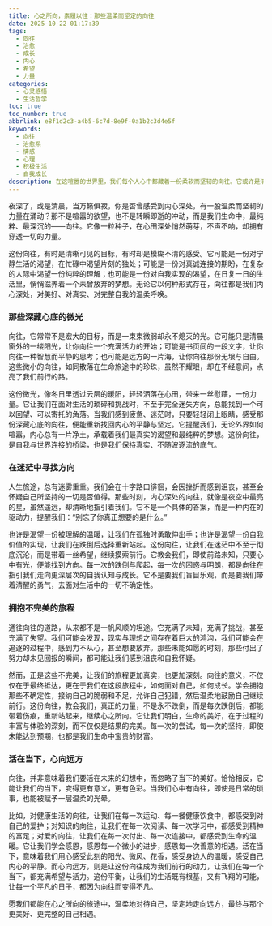 ```yaml
---
title: 心之所向，素履以往：那些温柔而坚定的向往
date: 2025-10-22 01:17:39
tags:
  - 向往
  - 治愈
  - 成长
  - 内心
  - 希望
  - 力量
categories:
  - 心灵感悟
  - 生活哲学
toc: true
toc_number: true
abbrlink: e8f1d2c3-a4b5-6c7d-8e9f-0a1b2c3d4e5f
keywords:
  - 向往
  - 治愈系
  - 情感
  - 心理
  - 积极生活
  - 自我成长
description: 在这喧嚣的世界里，我们每个人心中都藏着一份柔软而坚韧的向往。它或许是清晨的一缕阳光，或许是远方的一片风景，又或许是内心深处对某种状态的渴望。这份向往，如同指引我们前行的微光，在迷茫时给予方向，在疲惫时给予慰藉。它不是遥不可及的幻想，而是根植于我们生命深处的，对美好、对真实、对完整自我的温柔呼唤。今天，让我们一起走进这份向往，感受它带来的温暖与力量，让心之所向，成为我们素履以往的勇气。
---
```


夜深了，或是清晨，当万籁俱寂，你是否曾感受到内心深处，有一股温柔而坚韧的力量在涌动？那不是喧嚣的欲望，也不是转瞬即逝的冲动，而是我们生命中，最纯粹、最深沉的——向往。它像一粒种子，在心田深处悄然萌芽，不声不响，却拥有穿透一切的力量。

这份向往，有时是清晰可见的目标，有时却是模糊不清的感受。它可能是一份对宁静生活的渴望，在忙碌中渴望片刻的独处；可能是一份对真诚连接的期盼，在复杂的人际中渴望一份纯粹的理解；也可能是一份对自我实现的渴望，在日复一日的生活里，悄悄滋养着一个未曾放弃的梦想。无论它以何种形式存在，向往都是我们内心深处，对美好、对真实、对完整自我的温柔呼唤。

### 那些深藏心底的微光

向往，它常常不是宏大的目标，而是一束束微弱却永不熄灭的光。它可能只是清晨窗外的一缕阳光，让你向往一个充满活力的开始；可能是书页间的一段文字，让你向往一种智慧而平静的思考；也可能是远方的一片海，让你向往那份无垠与自由。这些微小的向往，如同散落在生命旅途中的珍珠，虽然不耀眼，却在不经意间，点亮了我们前行的路。

这份微光，像冬日里透过云层的暖阳，轻轻洒落在心田，带来一丝慰藉，一份力量。它让我们在面对生活的琐碎和挑战时，不至于完全迷失方向，总能找到一个可以回望、可以寄托的角落。当我们感到疲惫、迷茫时，只要轻轻闭上眼睛，感受那份深藏心底的向往，便能重新找回内心的平静与坚定。它提醒我们，无论外界如何喧嚣，内心总有一片净土，承载着我们最真实的渴望和最纯粹的梦想。这份向往，是自我与世界连接的桥梁，也是我们保持真实、不随波逐流的底气。

### 在迷茫中寻找方向

人生旅途，总有迷雾重重。我们会在十字路口徘徊，会因挫折而感到沮丧，甚至会怀疑自己所坚持的一切是否值得。那些时刻，内心深处的向往，就像是夜空中最亮的星，虽然遥远，却清晰地指引着我们。它不是一个具体的答案，而是一种内在的驱动力，提醒我们：“别忘了你真正想要的是什么。”

也许是渴望一份被理解的温暖，让我们在孤独时勇敢伸出手；也许是渴望一份自我价值的实现，让我们在跌倒后选择重新站起。这份向往，让我们在迷茫中不至于彻底沉沦，而是带着一丝希望，继续摸索前行。它教会我们，即使前路未知，只要心中有光，便能找到方向。每一次的跌倒与爬起，每一次的困惑与明朗，都是向往在指引我们走向更深层次的自我认知与成长。它不是要我们盲目乐观，而是要我们带着清醒的勇气，去面对生活中的一切不确定性。

### 拥抱不完美的旅程

通往向往的道路，从来都不是一帆风顺的坦途。它充满了未知，充满了挑战，甚至充满了失望。我们可能会发现，现实与理想之间存在着巨大的鸿沟，我们可能会在追逐的过程中，感到力不从心，甚至想要放弃。那些未能如愿的时刻，那些付出了努力却未见回报的瞬间，都可能让我们感到沮丧和自我怀疑。

然而，正是这些不完美，让我们的旅程更加真实，也更加深刻。向往的意义，不仅仅在于最终抵达，更在于我们在这段旅程中，如何面对自己，如何成长。学会拥抱那些不确定性，接纳自己的脆弱和不足，允许自己犯错，然后温柔地鼓励自己继续前行。这份向往，教会我们，真正的力量，不是永不跌倒，而是每次跌倒后，都能带着伤痕，重新站起来，继续心之所向。它让我们明白，生命的美好，在于过程的丰富与体验的深刻，而不仅仅是结果的完美。每一次的尝试，每一次的坚持，即使未能达到预期，也都是我们生命中宝贵的财富。

### 活在当下，心向远方

向往，并非意味着我们要活在未来的幻想中，而忽略了当下的美好。恰恰相反，它能让我们的当下，变得更有意义，更有色彩。当我们心中有向往，即使是日常的琐事，也能被赋予一层温柔的光晕。

比如，对健康生活的向往，让我们在每一次运动、每一餐健康饮食中，都感受到对自己的爱护；对知识的向往，让我们在每一次阅读、每一次学习中，都感受到精神的富足；对爱的向往，让我们在每一次付出、每一次连接中，都感受到生命的温暖。它让我们学会感恩，感恩每一个微小的进步，感恩每一次善意的相遇。活在当下，意味着我们用心感受此刻的阳光、微风、花香，感受身边人的温暖，感受自己内心的平静。而心向远方，则是让这份向往成为我们前行的动力，让我们在每一个当下，都充满希望与活力。这份平衡，让我们的生活既有根基，又有飞翔的可能，让每一个平凡的日子，都因为向往而变得不凡。

愿我们都能在心之所向的旅途中，温柔地对待自己，坚定地走向远方，最终与那个更美好、更完整的自己相遇。
